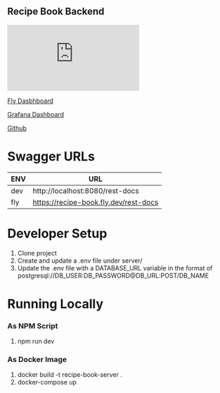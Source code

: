 ## Recipe Book Backend

[![GitHub license](https://badgen.net/github/license/Naereen/Strapdown.js)](https://github.com/Naereen/StrapDown.js/blob/master/LICENSE)

[Fly Dasbhboard](https://fly.io/apps/recipe-book)

[Grafana Dashboard](https://metrics.shicks255.com/d/XRAQQm67z/recipe-book)

[Github](https://github.com/hicks-team/recipeBook)

# Swagger URLs
| ENV | URL                                   |
|-----|---------------------------------------|
| dev | http://localhost:8080/rest-docs       |
 | fly | https://recipe-book.fly.dev/rest-docs |

# Developer Setup

1. Clone project
2. Create and update a .env file under server/
3. Update the .env file with a DATABASE_URL variable in the format of 
postgresql://DB_USER:DB_PASSWORD@DB_URL:POST/DB_NAME

# Running Locally

### As NPM Script
1. npm run dev

### As Docker Image
1. docker build -t recipe-book-server .
2. docker-compose up

